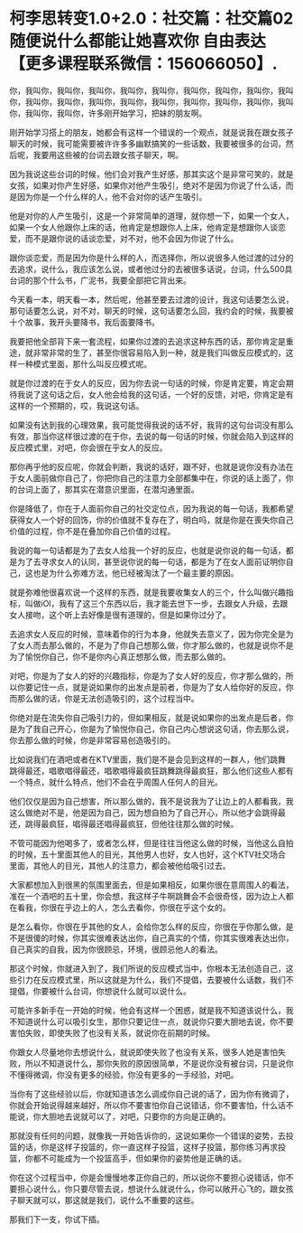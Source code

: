 # 柯李思转变1.0+2.0：社交篇：社交篇02 随便说什么都能让她喜欢你 自由表达【更多课程联系微信：156066050】.

你，我叫你，我叫你，我叫你，我叫你，我叫你，我叫你，我叫你，我叫你，我叫你，我叫你，我叫你，我叫你，我叫你，我叫你，我叫你，我叫你，我叫你，我叫你，我叫你，我叫你，许多刚开始学习，把妹的朋友啊。

刚开始学习搭上的朋友，她都会有这样一个错误的一个观点，就是说我在跟女孩子聊天的时候，我可能需要被许许多多幽默搞笑的一些话数，我要被很多的台词，然后呢，我要用这些被的台词去跟女孩子聊天，啊。

因为我说这些台词的时候，他们会对我产生好感，那其实这个是非常可笑的，就是女孩，如果对你产生好感，如果你对他产生吸引，绝对不是因为你说了什么话，而是因为你是一个什么样的人，他不会对你的话产生吸引。

他是对你的人产生吸引，这是一个非常简单的道理，就你想一下，如果一个女人，如果一个女人他跟你上床的话，他肯定是想跟你人上床，他肯定是想跟你人谈恋爱，而不是跟你说的话谈恋爱，对不对，他不会因为你说了什么。

跟你谈恋爱，而是因为你是什么样的人，而选择你，所以说很多人他过渡的过分的去追求，说什么，我应该怎么说，或者他过分的去被很多话说，台词，什么500具台词的那个什么书，广泥书，我要全部把它背出来。

今天看一本，明天看一本，然后呢，他甚至要去过渡的设计，我这句话要怎么说，那句话要怎么说，对不对，聊天的时候，这句话要怎么回，我约会的时候，我要被十个故事，我开头要降书，我后面要降书。

我要把他全部背下来一套流程，如果你过渡的去追求这种东西的话，那你肯定是重途，就非常非常的生了，甚至你很容易陷入到一种，就是我们叫做反应模式的，这样一种模式里面，那什么叫反应模式呢。

就是你过渡的在于女人的反应，因为你去说一句话的时候，你是肯定要，肯定会期待我说了这句话之后，女人他会给我的这句话，一个好的反馈，对吧，你肯定是有这样的一个预期的，哎，我说这句话。

如果没有达到我的心理效果，我可能觉得我说的话不好，我背的这句台词没有那么有效，那当你这样很过渡的在于你，去说的每一句话的时候，你就会陷入到这样的反应模式里，对吧，你会很在乎女人的反应。

那你再乎他的反应呢，你就会判断，我说的话好，跟不好，也就是说你没有办法在于女人面前做你自己了，你把你自己的注意力全部都集中在，你说的话上面了，你的台词上面了，那其实在潜意识里面，在潜沟通里面。

你是降低了，你在于人面前你自己的社交定位点，因为我说的每一句话，我都希望获得女人一个好的回饰，你的价值就不复存在了，明白吗，就是你是在喪失你自己价值的过程，你不是在叠加你自己价值的过程。

我说的每一句话都是为了去女人给我一个好的反应，也就是说你说的每一句话，都是为了去寻求女人的认同，甚至说你说的每一句话，都是为了在女人面前证明你自己，这也是为什么弥难方法，他已经被淘汰了一个最主要的原因。

就是弥难他很喜欢说一个这样的东西，就是我要收集女人的三个，什么叫做兴趣指标，叫做iOI，我有了这三个东西以后，我才能去世下一步，去跟女人升级，去跟女人接吻，这个听上去好像是很有道理的，但是如果你过分了。

去追求女人反应的时候，意味着你的行为本身，他就失去意义了，因为你完全是为了女人而去那么做的，不是为了你自己想那么做，你才那么做的，也就是说你不是为了愉悦你自己，你不是你内心真正想那么做，而去那么做的。

对吧，你是为了女人的好的兴趣指标，你是为了女人好的反应，你才那么做的，所以你要记住一点，就是说如果你的出发点是前者，你是为了女人给你好的反应，你而那么做的话，你是无法创造吸引的，这个过程当中。

你绝对是在流失你自己吸引力的，但如果相反，就是说如果你的出发点是后者，你是为了我自己开心，你是为了愉悦你自己，你自己内心想说这句话，你去那么说，你去那么做的时候，你是非常容易创造吸引的。

比如说我们在酒吧或者在KTV里面，我们是不是会见到这样的一群人，他们跳舞跳得最还，唱歌唱得最还，唱歌唱得最疯狂跳舞跳得最疯狂，那么他们这些人都有一个特点，就什么特点，他们不会在乎周围人任何人的目光。

他们仅仅是因为自己想害，所以那么做的，我不是说我为了让边上的人都看我，我这么做绝对不是，他是因为自己，因为想自拍为了自己开心，所以他才会跳得最还，跳得最疯狂，唱得最还唱得最疯狂，但他往往那么做的时候。

不管可能因为他喝多了，或者怎么样，但是往往当他这么做的时候，当他这么自拍的时候，五十里面其他人的目光，其他男人也好，女人也好，这个KTV社交场合里面，其他人的目光，其他人的注意力，都会被他给吸引过去。

大家都想加入到很黑的氛围里面去，但是如果相反，如果你很在意周围人的看法，准在一个酒吧的五十里，你会想，我这样子牛啊跳舞会不会很奇怪，因为边上人都在看我，你很在乎边上的人，怎么去看你，你很在乎这个女的。

是怎么看你，你很在乎其他的女人，会给你怎么样的反应，你很在乎你那么做，是不是很傻的时候，你其实很难表达出你，自己真实的个情，你其实很难表达出你，自己真实的自我，因为你很顾忌，环境，很顾忌他人的看法。

那这个时候，你就进入到了，我们所说的反应模式当中，你根本无法创造自己，这些引力在反应模式里，所以这就是为什么，我们不提倡，去要被什么话数，我们不提倡，你要被什么台词，你想说什么就可以说什么。

可能许多新手在一开始的时候，他会有这样一个困惑，就是我不知道该说什么，我不知道说什么可以吸引女生，那你只要记住一点，就说你只要大胆地去说，你不要害怕失败，即使失败了也没有关系，就说你在前期的时候。

你跟女人尽量地你去想说什么，就说即使失败了也没有关系，很多人她是害怕失败，所以不知道说什么，那你失败的原因很简单，不是说你没有被台词，只是说你不懂得微调，你没有更多的经验，你没有更多的一手经验，对吧。

当你有了这些经验以后，你就知道该怎么调成你自己说的话了，因为你有微调了，你就会开始说得越来越好，所以你不要害怕你自己说错话，你不要害怕，什么话不能说，你大胆地去说就可以了，对吧，只要你的方向是正确的。

那就没有任何的问题，就像我一开始告诉你的，这说如果你一个错误的姿势，去投篮的话，你是这样子投篮的，你一直这样子投篮，这样子投篮，那你练习再求投篮，你都不可能成为一个投篮高手，但如果你的姿势他是正确的话。

你在这个过程当中，你是会慢慢地孝正你自己的，所以说你不要担心说错话，你不要担心说什么，你只要尽管去说，想说什么就说什么，你可以敞开心飞的，跟女孩子聊天就可以，那这就是我们，说什么不重要的这些。

那我们下一支，你试下插。